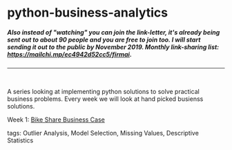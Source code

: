 # python-business-analytics
##### Also instead of "watching"  you can **join** the link-letter, it's already being sent out to about 90 people and you are free to join too. I will start sending it out to the public by November 2019. Monthly link-sharing list: https://mailchi.mp/ec4942d52cc5/firmai. 
---
</br>

A series looking at implementing python solutions to solve practical business problems. Every week we will look at hand picked busienss solutions. 

Week 1: [Bike Share Business Case](https://mailchi.mp/ec4942d52cc5/firmai)

tags: Outlier Analysis, Model Selection, Missing Values, Descriptive Statistics
